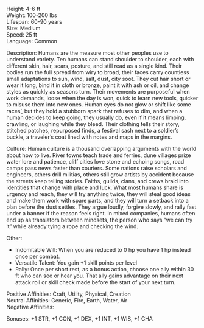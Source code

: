 Height: 4-6 ft  
Weight: 100-200 lbs  
Lifespan: 60-90 years  
Size: Medium  
Speed: 25 ft  
Language: Common

Description: Humans are the measure most other peoples use to understand variety. Ten humans can stand shoulder to shoulder, each with different skin, hair, scars, posture, and still read as a single kind. Their bodies run the full spread from wiry to broad, their faces carry countless small adaptations to sun, wind, salt, dust, city soot. They cut hair short or wear it long, bind it in cloth or bronze, paint it with ash or oil, and change styles as quickly as seasons turn. Their movements are purposeful when work demands, loose when the day is won, quick to learn new tools, quicker to misuse them into new ones. Human eyes do not glow or shift like some races’, but they hold a stubborn spark that refuses to dim, and when a human decides to keep going, they usually do, even if it means limping, crawling, or laughing while they bleed. Their clothing tells their story, stitched patches, repurposed finds, a festival sash next to a soldier’s buckle, a traveler’s coat lined with notes and maps in the margins.

Culture: Human culture is a thousand overlapping arguments with the world about how to live. River towns teach trade and ferries, dune villages prize water lore and patience, cliff cities love stone and echoing songs, road camps pass news faster than couriers. Some nations raise scholars and engineers, others drill militias, others still grow artists by accident because the streets keep telling stories. Faiths, guilds, clans, and crews braid into identities that change with place and luck. What most humans share is urgency and reach, they will try anything twice, they will steal good ideas and make them work with spare parts, and they will turn a setback into a plan before the dust settles. They argue loudly, forgive slowly, and rally fast under a banner if the reason feels right. In mixed companies, humans often end up as translators between mindsets, the person who says “we can try it” while already tying a rope and checking the wind.

Other:
- Indomitable Will: When you are reduced to 0 hp you have 1 hp instead once per combat. 
- Versatile Talent: You gain +1 skill points per level
- Rally: Once per short rest, as a bonus action, choose one ally within 30 ft who can see or hear you. That ally gains advantage on their next attack roll or skill check made before the start of your next turn.

Positive Affinities: Craft, Utility, Physical, Creation  
Neutral Affinities: Generic, Fire, Earth, Water, Air  
Negative Affinities:  

Bonuses: +1 STR, +1 CON, +1 DEX, +1 INT, +1 WIS, +1 CHA